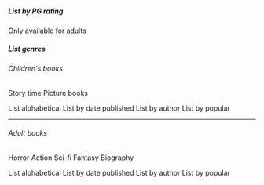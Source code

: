 ##### List by PG rating
Only available for adults

##### List genres
###### Children's books
Story time
Picture books

List alphabetical
List by date published
List by author
List by popular

---
###### Adult books
Horror
Action
Sci-fi
Fantasy
Biography

List alphabetical
List by date published
List by author
List by popular